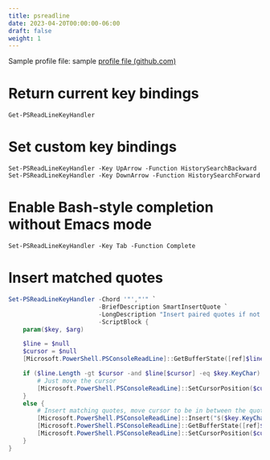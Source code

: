 ```yaml
---
title: psreadline
date: 2023-04-20T00:00:00-06:00
draft: false
weight: 1
---
```


Sample profile file: sample [profile file (github.com)](https://github.com/PowerShell/PSReadLine/blob/master/PSReadLine/SamplePSReadLineProfile.ps1)

# Return current key bindings
`Get-PSReadLineKeyHandler`

# Set custom key bindings
`Set-PSReadLineKeyHandler -Key UpArrow -Function HistorySearchBackward`
`Set-PSReadLineKeyHandler -Key DownArrow -Function HistorySearchForward`

# Enable Bash-style completion without Emacs mode
`Set-PSReadLineKeyHandler -Key Tab -Function Complete`

# Insert matched quotes
```powershell
Set-PSReadLineKeyHandler -Chord '"',"'" `
                         -BriefDescription SmartInsertQuote `
                         -LongDescription "Insert paired quotes if not already on a quote" `
                         -ScriptBlock {
    param($key, $arg)

    $line = $null
    $cursor = $null
    [Microsoft.PowerShell.PSConsoleReadLine]::GetBufferState([ref]$line, [ref]$cursor)

    if ($line.Length -gt $cursor -and $line[$cursor] -eq $key.KeyChar) {
        # Just move the cursor
        [Microsoft.PowerShell.PSConsoleReadLine]::SetCursorPosition($cursor + 1)
    }
    else {
        # Insert matching quotes, move cursor to be in between the quotes
        [Microsoft.PowerShell.PSConsoleReadLine]::Insert("$($key.KeyChar)" * 2)
        [Microsoft.PowerShell.PSConsoleReadLine]::GetBufferState([ref]$line, [ref]$cursor)
        [Microsoft.PowerShell.PSConsoleReadLine]::SetCursorPosition($cursor - 1)
    }
}
```
